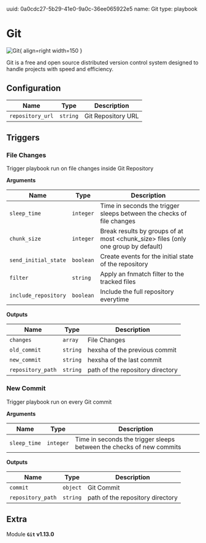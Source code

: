 uuid: 0a0cdc27-5b29-41e0-9a0c-36ee065922e5
name: Git
type: playbook

# Git

![Git](/assets/playbooks/library/git.png){ align=right width=150 }

Git is a free and open source distributed version control system designed to handle projects with speed and efficiency.

## Configuration

| Name      |  Type   |  Description  |
| --------- | ------- | --------------------------- |
| `repository_url` | `string` | Git Repository URL |

## Triggers

### File Changes

Trigger playbook run on file changes inside Git Repository

**Arguments**

| Name      |  Type   |  Description  |
| --------- | ------- | --------------------------- |
| `sleep_time` | `integer` | Time in seconds the trigger sleeps between the checks of file changes |
| `chunk_size` | `integer` | Break results by groups of at most <chunk_size> files (only one group by default) |
| `send_initial_state` | `boolean` | Create events for the initial state of the repository |
| `filter` | `string` | Apply an fnmatch filter to the tracked files |
| `include_repository` | `boolean` | Include the full repository everytime |


**Outputs**

| Name      |  Type   |  Description  |
| --------- | ------- | --------------------------- |
| `changes` | `array` | File Changes |
| `old_commit` | `string` | hexsha of the previous commit |
| `new_commit` | `string` | hexsha of the last commit |
| `repository_path` | `string` | path of the repository directory |


### New Commit

Trigger playbook run on every Git commit

**Arguments**

| Name      |  Type   |  Description  |
| --------- | ------- | --------------------------- |
| `sleep_time` | `integer` | Time in seconds the trigger sleeps between the checks of new commits |


**Outputs**

| Name      |  Type   |  Description  |
| --------- | ------- | --------------------------- |
| `commit` | `object` | Git Commit |
| `repository_path` | `string` | path of the repository directory |


## Extra

Module **`Git` v1.13.0**